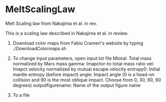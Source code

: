 # MeltScalingLaw
Melt Scaling law from Nakajima et al. in rev.

This is a scaling law described in Nakajima et al. in review.

1. Download color maps from Fabio Crameri's website by typing  <br />
./DownloadColormaps.sh 

2. To change input parameters, open input.txt file
Mtotal: Total mass normalized by Mars mass
gamma: Imapctor-to-total mass ratio
vel: Imapct velocity normalized by mutual escape velocity
entropy0: Initial mantle entropy (before impact)
angle: Impact angle (0 is a head-on collision and 90 is the most oblique impact. Choose from 0, 30, 60, 90 degrees)
outputfigurename: Name of the output figure name

3. To a file
